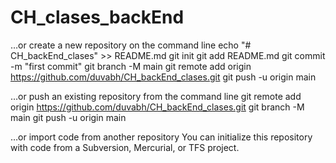 # CH_clases_backEnd
…or create a new repository on the command line
echo "# CH_backEnd_clases" >> README.md
git init
git add README.md
git commit -m "first commit"
git branch -M main
git remote add origin https://github.com/duvabh/CH_backEnd_clases.git
git push -u origin main

…or push an existing repository from the command line
git remote add origin https://github.com/duvabh/CH_backEnd_clases.git
git branch -M main
git push -u origin main

…or import code from another repository
You can initialize this repository with code from a Subversion, Mercurial, or TFS project.